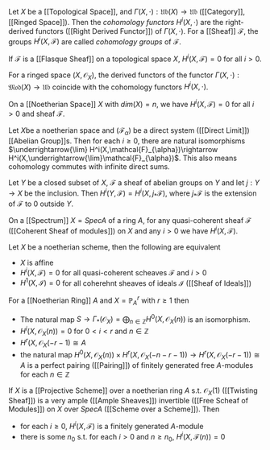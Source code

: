 Let $X$ be a [[Topological Space]], and $\Gamma(X,\cdot):\mathfrak{Ub}(X) \rightarrow \mathfrak{Ub}$ ([[Category]],[[Ringed Space]]). Then the *cohomology functors* $H^i(X,\cdot)$ are the right-derived functors ([[Right Derived Functor]]) of $\Gamma(X,\cdot)$. 
For a [[Sheaf]] $\mathcal{F}$, the groups $H^i(X,\mathcal{F})$ are called *cohomology groups* of $\mathcal{F}$.

If $\mathcal{F}$ is a [[Flasque Sheaf]] on a topological space $X$, $H^i(X,\mathcal{F})=0$ for all $i>0$.

For a ringed space $(X,\mathcal{O}_X)$, the derived functors of the functor $\Gamma(X,\cdot):\mathfrak{Mod}(X) \rightarrow \mathfrak{Ub}$ coincide with the cohomology functors $H^i(X,\cdot)$.

On a [[Noetherian Space]] $X$ with $dim(X)=n$, we have $H^i(X,\mathcal{F}) = 0$ for all $i>0$ and sheaf $\mathcal{F}$.

Let $X$be a noetherian space and $(\mathcal{F}_{\alpha})$ be a direct system ([[Direct Limit]]) [[Abelian Group]]s. Then for each $i\geq 0$, there are natural isomorphisms $\underrightarrow{\lim} H^i(X,\mathcal{F}_{\alpha})\rightarrow H^i(X,\underrightarrow{\lim}\mathcal{F}_{\alpha})$. This also means cohomology commutes with infinite direct sums.

Let $Y$ be a closed subset of $X$, $\mathcal{F}$ a sheaf of abelian groups on $Y$ and let $j:Y\rightarrow X$ be the inclusion. Then $H^i(Y,\mathcal{F}) = H^i(X,j_*\mathcal{F})$, where $j_*\mathcal{F}$ is the extension of $\mathcal{F}$ to $0$ outside $Y$.

On a [[Spectrum]] $X=SpecA$ of a ring $A$, for any quasi-coherent sheaf $\mathcal{F}$ ([[Coherent Sheaf of modules]]) on $X$ and any $i>0$ we have $H^i(X,\mathcal{F})$.

Let $X$ be a noetherian scheme, then the following are equivalent 
* $X$ is affine 
* $H^i(X,\mathcal{F}) = 0$ for all quasi-coherent scheaves $\mathcal{F}$ and $i>0$
* $H^1(X,\mathcal{I}) = 0$ for all coherehnt sheaves of ideals $\mathcal{I}$ ([[Sheaf of Ideals]])

For a [[Noetherian Ring]] $A$ and $X=\mathbb{P}^r_A$ with $r\geq 1$ then 
* The natural map $S\rightarrow \Gamma_*(\mathcal{O}_X) = \bigoplus_{n\in \mathbb{Z}} H^0(X,\mathcal{O}_X(n))$ is an isomorphism.
* $H^i(X,\mathcal{O}_X(n)) = 0$ for $0<i<r$ and $n\in \mathbb{Z}$
* $H^r(X,\mathcal{O}_X(-r-1) \cong A$
* the natural map $H^0(X,\mathcal{O}_X(n)) \times H^r(X,\mathcal{O}_X(-n-r-1)) \rightarrow H^r(X,\mathcal{O}_X(-r-1)) \cong A$ is a perfect pairing ([[Pairing]]) of finitely generated free $A$-modules for each $n\in \mathbb{Z}$ 

If $X$ is a [[Projective Scheme]] over a noetherian ring $A$ s.t. $\mathcal{O}_X(1)$ ([[Twisting Sheaf]]) is a very ample ([[Ample Sheaves]]) invertible ([[Free Scheaf of Modules]]) on $X$ over $Spec A$ ([[Scheme over a Scheme]]). Then
* for each $i\geq 0$, $H^i(X,\mathcal{F})$ is a finitely generated $A$-module
* there is some $n_0$ s.t. for each $i>0$ and $n\geq n_0$, $H^i(X,\mathcal{F}(n)) = 0$ 